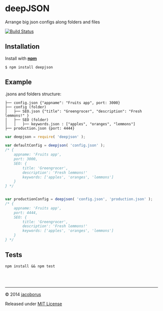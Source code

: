 deepJSON
========

Arrange big json configs along folders and files

[![Build Status](https://travis-ci.org/jacoborus/deepJSON.svg?branch=master)](https://travis-ci.org/jacoborus/deepJSON)


Installation
------------

Install with **[npm](https://www.npmjs.org/package/deepjson)**
```
$ npm install deepjson
```


Example
-------

.jsons and folders structure:
```
├── config.json {"appname": "Fruits app", port: 3000}
├── config (folder)
│   ├── SEO.json {"title": "Greengrocer", "description": "Fresh lemmons!" }
│   ├── SEO (folder)
│   │   ├── keywords.json : ["apples", "oranges", "lemmons"]
├── production.json {port: 4444}
```

```js
var deepjson = require( 'deepjson' );

var defaultConfig = deepjson( 'config.json' );
/* {
    appname: 'Fruits app',
    port: 3000,
    SEO: {
        title: 'Greengrocer',
        description': 'Fresh lemmons!'
        keywords: ['apples', 'oranges', 'lemmons']
    }
} */


var productionConfig = deepjson( 'config.json', 'production.json' );
/* {
    appname: 'Fruits app',
    port: 4444,
    SEO: {
        title: 'Greengrocer',
        description': 'Fresh lemmons!'
        keywords: ['apples', 'oranges', 'lemmons']
    }
} */
```


Tests
-----

```
npm install && npm test
```

<br><br>

---

© 2014 [jacoborus](https://github.com/jacoborus)

Released under [MIT License](https://raw.github.com/jacoborus/deepjson/master/LICENSE)